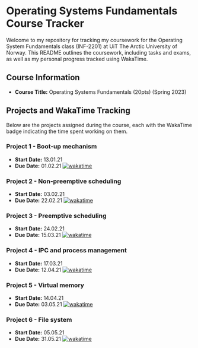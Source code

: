 # Operating Systems Fundamentals Course Tracker

Welcome to my repository for tracking my coursework for the Operating System Fundamentals class (INF-2201) at UiT The Arctic University of Norway. This README outlines the coursework, including tasks and exams, as well as my personal progress tracked using WakaTime.

## Course Information

- **Course Title:** Operating Systems Fundamentals (20pts) (Spring 2023)

## Projects and WakaTime Tracking

Below are the projects assigned during the course, each with the WakaTime badge indicating the time spent working on them.

### Project 1 - Boot-up mechanism
- **Start Date:** 13.01.21
- **Due Date:** 01.02.21
[![wakatime](https://wakatime.com/badge/user/25484680-9f95-4670-92ea-9abd3854b948/project/cac648a1-6f40-4ba3-9019-747dd8664fb9.svg)](https://wakatime.com/badge/user/25484680-9f95-4670-92ea-9abd3854b948/project/cac648a1-6f40-4ba3-9019-747dd8664fb9)

### Project 2 - Non-preemptive scheduling
- **Start Date:** 03.02.21
- **Due Date:** 22.02.21
[![wakatime](https://wakatime.com/badge/user/25484680-9f95-4670-92ea-9abd3854b948/project/4f59b48e-b2da-46b9-adc1-85d6414c5557.svg)](https://wakatime.com/badge/user/25484680-9f95-4670-92ea-9abd3854b948/project/4f59b48e-b2da-46b9-adc1-85d6414c5557)

### Project 3 - Preemptive scheduling
- **Start Date:** 24.02.21
- **Due Date:** 15.03.21
[![wakatime](https://wakatime.com/badge/user/25484680-9f95-4670-92ea-9abd3854b948/project/2feea1ad-2a05-42e9-b672-3c4373ec69ba.svg)](https://wakatime.com/badge/user/25484680-9f95-4670-92ea-9abd3854b948/project/2feea1ad-2a05-42e9-b672-3c4373ec69ba)

### Project 4 - IPC and process management
- **Start Date:** 17.03.21
- **Due Date:** 12.04.21
[![wakatime](https://wakatime.com/badge/user/25484680-9f95-4670-92ea-9abd3854b948/project/fb9921c1-8e24-4111-bef6-e5c0b7dcbb2c.svg)](https://wakatime.com/badge/user/25484680-9f95-4670-92ea-9abd3854b948/project/fb9921c1-8e24-4111-bef6-e5c0b7dcbb2c)

### Project 5 - Virtual memory
- **Start Date:** 14.04.21
- **Due Date:** 03.05.21
[![wakatime](https://wakatime.com/badge/user/25484680-9f95-4670-92ea-9abd3854b948/project/5731d46e-557a-4b39-9c16-88ac3efdcd37.svg)](https://wakatime.com/badge/user/25484680-9f95-4670-92ea-9abd3854b948/project/5731d46e-557a-4b39-9c16-88ac3efdcd37)

### Project 6 - File system
- **Start Date:** 05.05.21
- **Due Date:** 31.05.21
[![wakatime](https://wakatime.com/badge/user/25484680-9f95-4670-92ea-9abd3854b948/project/71ac29cb-a125-4128-9833-322db4dbe906.svg)](https://wakatime.com/badge/user/25484680-9f95-4670-92ea-9abd3854b948/project/71ac29cb-a125-4128-9833-322db4dbe906)
